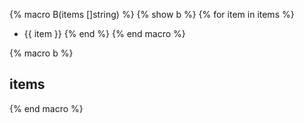 
{% macro B(items []string) %}
{% show b %}
{% for item in items %}
* {{ item }}
{% end %}
{% end macro %}

{% macro b %}
## items
{% end macro %}
